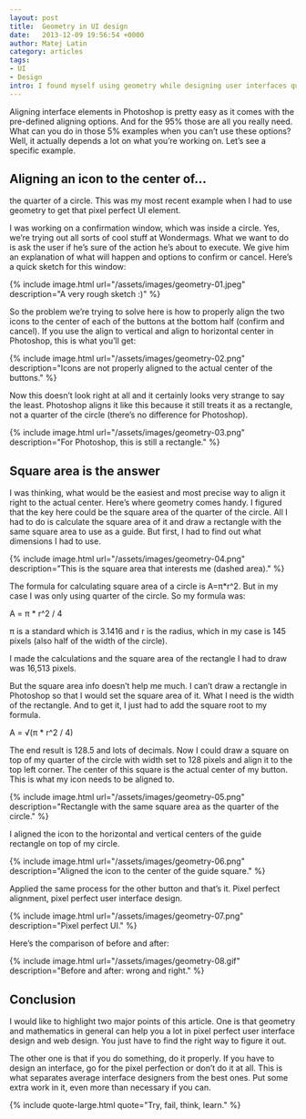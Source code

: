 ```yaml
---
layout: post
title:  Geometry in UI design
date:   2013-12-09 19:56:54 +0000
author: Matej Latin
category: articles
tags:
- UI
- Design
intro: I found myself using geometry while designing user interfaces quite often, so I decided to share a simple example I was working on the other day.
---
```

Aligning interface elements in Photoshop is pretty easy as it comes with the pre-defined aligning options. And for the 95% those are all you really need. What can you do in those 5% examples when you can’t use these options? Well, it actually depends a lot on what you’re working on. Let’s see a specific example.

## Aligning an icon to the center of…
the quarter of a circle. This was my most recent example when I had to use geometry to get that pixel perfect UI element.

I was working on a confirmation window, which was inside a circle. Yes, we’re trying out all sorts of cool stuff at Wondermags. What we want to do is ask the user if he’s sure of the action he’s about to execute. We give him an explanation of what will happen and options to confirm or cancel.
Here’s a quick sketch for this window:

{% include image.html url="/assets/images/geometry-01.jpeg" description="A very rough sketch :)" %}

So the problem we’re trying to solve here is how to properly align the two icons to the center of each of the buttons at the bottom half (confirm and cancel). If you use the align to vertical and align to horizontal center in Photoshop, this is what you’ll get:

{% include image.html url="/assets/images/geometry-02.png" description="Icons are not properly aligned to the actual center of the buttons." %}

Now this doesn’t look right at all and it certainly looks very strange to say the least. Photoshop aligns it like this because it still treats it as a rectangle, not a quarter of the circle (there’s no difference for Photoshop).

{% include image.html url="/assets/images/geometry-03.png" description="For Photoshop, this is still a rectangle." %}

## Square area is the answer
I was thinking, what would be the easiest and most precise way to align it right to the actual center. Here’s where geometry comes handy. I figured that the key here could be the square area of the quarter of the circle. All I had to do is calculate the square area of it and draw a rectangle with the same square area to use as a guide. But first, I had to find out what dimensions I had to use.

{% include image.html url="/assets/images/geometry-04.png" description="This is the square area that interests me (dashed area)." %}

The formula for calculating square area of a circle is A=π*r^2. But in my case I was only using quarter of the circle. So my formula was:

A = π * r^2 / 4

π is a standard which is 3.1416 and r is the radius, which in my case is 145 pixels (also half of the width of the circle).

I made the calculations and the square area of the rectangle I had to draw was 16,513 pixels.

But the square area info doesn’t help me much. I can’t draw a rectangle in Photoshop so that I would set the square area of it. What I need is the width of the rectangle. And to get it, I just had to add the square root to my formula.

A = √(π * r^2 / 4)

The end result is 128.5 and lots of decimals. Now I could draw a square on top of my quarter of the circle with width set to 128 pixels and align it to the top left corner. The center of this square is the actual center of my button. This is what my icon needs to be aligned to.

{% include image.html url="/assets/images/geometry-05.png" description="Rectangle with the same square area as the quarter of the circle." %}

I aligned the icon to the horizontal and vertical centers of the guide rectangle on top of my circle.

{% include image.html url="/assets/images/geometry-06.png" description="Aligned the icon to the center of the guide square." %}

Applied the same process for the other button and that’s it. Pixel perfect alignment, pixel perfect user interface design.

{% include image.html url="/assets/images/geometry-07.png" description="Pixel perfect UI." %}

Here’s the comparison of before and after:

{% include image.html url="/assets/images/geometry-08.gif" description="Before and after: wrong and right." %}

## Conclusion
I would like to highlight two major points of this article. One is that geometry and mathematics in general can help you a lot in pixel perfect user interface design and web design. You just have to find the right way to figure it out.

The other one is that if you do something, do it properly. If you have to design an interface, go for the pixel perfection or don’t do it at all. This is what separates average interface designers from the best ones. Put some extra work in it, even more than necessary if you can.

{% include quote-large.html quote="Try, fail, think, learn." %}
